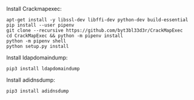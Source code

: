 Install Crackmapexec:
```
apt-get install -y libssl-dev libffi-dev python-dev build-essential
pip install --user pipenv
git clone --recursive https://github.com/byt3bl33d3r/CrackMapExec
cd CrackMapExec && python -m pipenv install
python -m pipenv shell
python setup.py install
```
Install ldapdomaindump:
```
pip3 install ldapdomaindump
```
Install adidnsdump:
```
pip3 install adidnsdump
```
